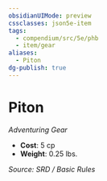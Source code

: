 ```yaml
---
obsidianUIMode: preview
cssclasses: json5e-item
tags:
  - compendium/src/5e/phb
  - item/gear
aliases:
  - Piton
dg-publish: true
---
```

# Piton
*Adventuring Gear*  

- **Cost**: 5 cp
- **Weight**: 0.25 lbs.

*Source: SRD / Basic Rules*
